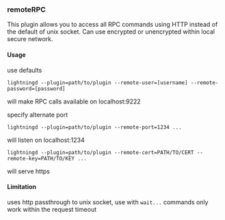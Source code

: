 ### remoteRPC

This plugin allows you to access all RPC commands using HTTP instead of the default of unix socket.  Can use encrypted or unencrypted within local secure network.

#### Usage

use defaults

`lightningd --plugin=path/to/plugin --remote-user=[username] --remote-password=[password]` 

will make RPC calls available on localhost:9222

specify alternate port

`lightningd --plugin=path/to/plugin --remote-port=1234 ...`

will listen on localhost:1234

`lightningd --plugin=path/to/plugin --remote-cert=PATH/TO/CERT --remote-key=PATH/TO/KEY ...`

will serve https

#### Limitation

uses http passthrough to unix socket, use with `wait...` commands only work within the request timeout

